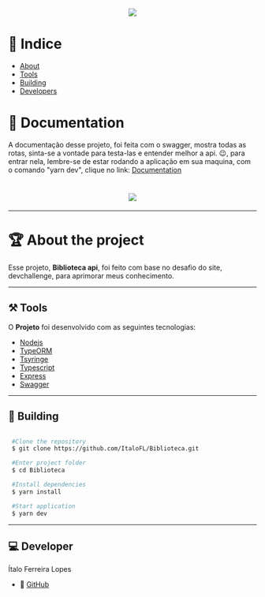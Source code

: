 <h1 align='center'>
  <img src='https://camo.githubusercontent.com/783ddbfa28f339038fde92ab336ed9e57d66b3e2d218b129c8bfb86cc37528fe/68747470733a2f2f692e70696e696d672e636f6d2f6f726967696e616c732f64642f36342f64612f64643634646135383562633537636230356535666434643863653837336635372e706e67'>
</h1>

# 🔎 Indice

- [About](#-about-the-project)
- [Tools](#-tools)
- [Building](#-building)
- [Developers](#-developers)


# 📒 Documentation

A documentação desse projeto, foi feita com o swagger, mostra todas as rotas, sinta-se a vontade para testa-las e entender melhor a api. 😉, para entrar nela, lembre-se de estar rodando a aplicação em sua maquina, com o comando "yarn dev", clique no link: [Documentation](http://localhost:3333/api-docs/)


<h1 align='center'>
  <img src='https://cdn.discordapp.com/attachments/779427449875595265/880207977267728474/unknown.png'>
</h1>


---

# 🏆 About the project

Esse projeto, **Biblioteca api**, foi feito com base no desafio do site, devchallenge, para aprimorar meus conhecimento.

---

## ⚒ Tools

O **Projeto** foi desenvolvido com as seguintes tecnologias:

- [Nodejs](https://nodejs.org/en/)
- [TypeORM](https://typeorm.io/#/)
- [Tsyringe](https://www.npmjs.com/package/tsyringe)
- [Typescript](https://www.typescriptlang.org/)
- [Express](https://expressjs.com/)
- [Swagger](https://swagger.io/)

---

## 📜 Building

```bash

 #Clone the repository
 $ git clone https://github.com/ItaloFL/Biblioteca.git

 #Enter project folder
 $ cd Biblioteca

 #Install dependencies
 $ yarn install

 #Start application
 $ yarn dev

```

---

## 💻 Developer

Ítalo Ferreira Lopes

- 🎫 [GitHub](https://github.com/ItaloFL)




